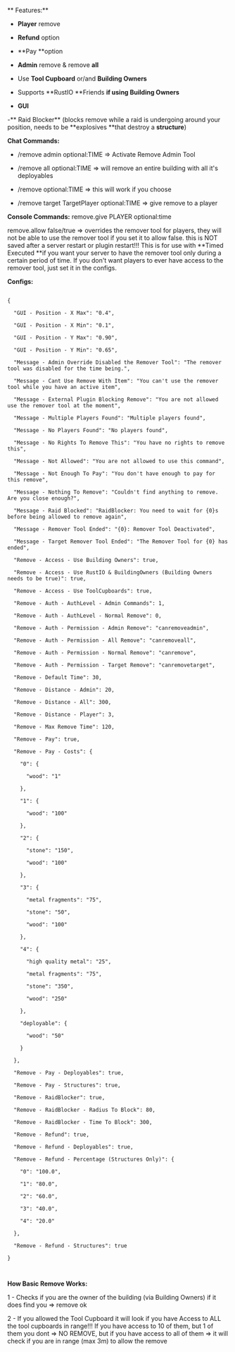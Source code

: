 **
Features:**

- **Player** remove

- **Refund** option

- **Pay **option

- **Admin** remove & remove **all**

- Use **Tool Cupboard** or/and **Building Owners**

- Supports **RustIO **Friends **if using Building Owners**

- **GUI**

-** Raid Blocker** (blocks remove while a raid is undergoing around your position, needs to be **explosives **that destroy a **structure**)

**Chat Commands:**
- /remove admin optional:TIME => Activate Remove Admin Tool
- /remove all optional:TIME => will remove an entire building with all it's deployables
- /remove optional:TIME => this will work if you choose

- /remove target TargetPlayer optional:TIME => give remove to a player

**Console Commands:**
remove.give PLAYER optional:time

remove.allow false/true => overrides the remover tool for players, they will not be able to use the remover tool if you set it to allow false. this is NOT saved after a server restart or plugin restart!!! This is for use with **Timed Executed **if you want your server to have the remover tool only during a certain period of time. If you don't want players to ever have access to the remover tool, just set it in the configs.

**Configs:**

````

{

  "GUI - Position - X Max": "0.4",

  "GUI - Position - X Min": "0.1",

  "GUI - Position - Y Max": "0.90",

  "GUI - Position - Y Min": "0.65",

  "Message - Admin Override Disabled the Remover Tool": "The remover tool was disabled for the time being.",

  "Message - Cant Use Remove With Item": "You can't use the remover tool while you have an active item",

  "Message - External Plugin Blocking Remove": "You are not allowed use the remover tool at the moment",

  "Message - Multiple Players Found": "Multiple players found",

  "Message - No Players Found": "No players found",

  "Message - No Rights To Remove This": "You have no rights to remove this",

  "Message - Not Allowed": "You are not allowed to use this command",

  "Message - Not Enough To Pay": "You don't have enough to pay for this remove",

  "Message - Nothing To Remove": "Couldn't find anything to remove. Are you close enough?",

  "Message - Raid Blocked": "RaidBlocker: You need to wait for {0}s before being allowed to remove again",

  "Message - Remover Tool Ended": "{0}: Remover Tool Deactivated",

  "Message - Target Remover Tool Ended": "The Remover Tool for {0} has ended",

  "Remove - Access - Use Building Owners": true,

  "Remove - Access - Use RustIO & BuildingOwners (Building Owners needs to be true)": true,

  "Remove - Access - Use ToolCupboards": true,

  "Remove - Auth - AuthLevel - Admin Commands": 1,

  "Remove - Auth - AuthLevel - Normal Remove": 0,

  "Remove - Auth - Permission - Admin Remove": "canremoveadmin",

  "Remove - Auth - Permission - All Remove": "canremoveall",

  "Remove - Auth - Permission - Normal Remove": "canremove",

  "Remove - Auth - Permission - Target Remove": "canremovetarget",

  "Remove - Default Time": 30,

  "Remove - Distance - Admin": 20,

  "Remove - Distance - All": 300,

  "Remove - Distance - Player": 3,

  "Remove - Max Remove Time": 120,

  "Remove - Pay": true,

  "Remove - Pay - Costs": {

    "0": {

      "wood": "1"

    },

    "1": {

      "wood": "100"

    },

    "2": {

      "stone": "150",

      "wood": "100"

    },

    "3": {

      "metal fragments": "75",

      "stone": "50",

      "wood": "100"

    },

    "4": {

      "high quality metal": "25",

      "metal fragments": "75",

      "stone": "350",

      "wood": "250"

    },

    "deployable": {

      "wood": "50"

    }

  },

  "Remove - Pay - Deployables": true,

  "Remove - Pay - Structures": true,

  "Remove - RaidBlocker": true,

  "Remove - RaidBlocker - Radius To Block": 80,

  "Remove - RaidBlocker - Time To Block": 300,

  "Remove - Refund": true,

  "Remove - Refund - Deployables": true,

  "Remove - Refund - Percentage (Structures Only)": {

    "0": "100.0",

    "1": "80.0",

    "2": "60.0",

    "3": "40.0",

    "4": "20.0"

  },

  "Remove - Refund - Structures": true

}

 
````


**How Basic Remove Works:**

1 - Checks if you are the owner of the building (via Building Owners) if it does find you => remove ok

2 - If you allowed the Tool Cupboard it will look if you have Access to ALL the tool cupboards in range!!! If you have access to 10 of them, but 1 of them you dont => NO REMOVE, but if you have access to all of them => it will check if you are in range (max 3m) to allow the remove
